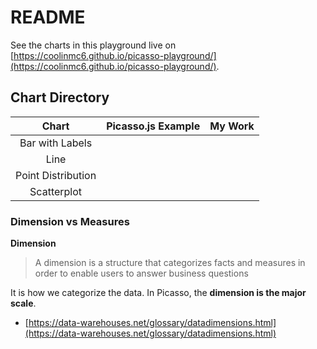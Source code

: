 # README

See the charts in this playground live on [https://coolinmc6.github.io/picasso-playground/](https://coolinmc6.github.io/picasso-playground/).

## Chart Directory

|Chart|Picasso.js Example|My Work|
|:---:|:---|:---|
|Bar with Labels|||
|Line|||
|Point Distribution|||
|Scatterplot|||

### Dimension vs Measures

**Dimension**

> A dimension is a structure that categorizes facts and measures in order to enable users to answer business questions

It is how we categorize the data. In Picasso, the **dimension is the major scale**.

- [https://data-warehouses.net/glossary/datadimensions.html](https://data-warehouses.net/glossary/datadimensions.html)